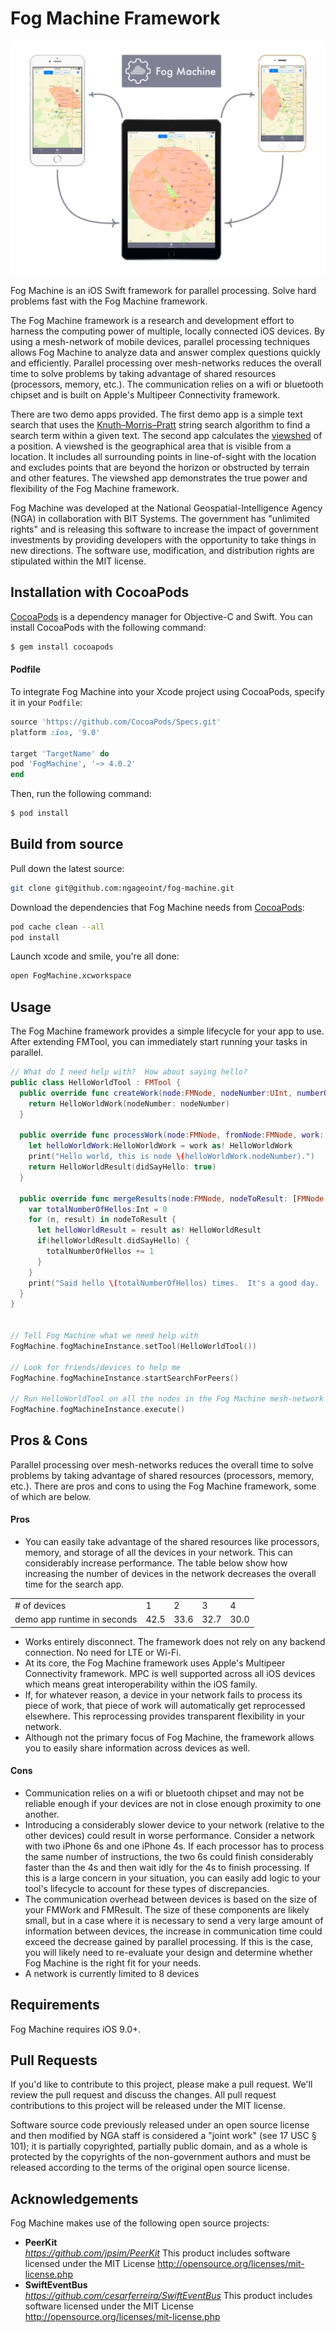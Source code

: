 # Fog Machine Framework

![viewshed on three phones](Screenshots/overview_1400_1040.png)

Fog Machine is an iOS Swift framework for parallel processing.  Solve hard problems fast with the Fog Machine framework.

The Fog Machine framework is a research and development effort to harness the computing power of multiple, locally connected iOS devices.  By using a mesh-network of mobile devices, parallel processing techniques allows Fog Machine to analyze data and answer complex questions quickly and efficiently.  Parallel processing over mesh-networks reduces the overall time to solve problems by taking advantage of shared resources (processors, memory, etc.).  The communication relies on a wifi or bluetooth chipset and is built on Apple's Multipeer Connectivity framework.

There are two demo apps provided. The first demo app is a simple text search that uses the [Knuth–Morris–Pratt](https://en.wikipedia.org/wiki/Knuth%E2%80%93Morris%E2%80%93Pratt_algorithm) string search algorithm to find a search term within a given text.  The second app calculates the [viewshed](https://en.wikipedia.org/wiki/Viewshed) of a position.  A viewshed is the geographical area that is visible from a location. It includes all surrounding points in line-of-sight with the location and excludes points that are beyond the horizon or obstructed by terrain and other features.  The viewshed app demonstrates the true power and flexibility of the Fog Machine framework.

Fog Machine was developed at the National Geospatial-Intelligence Agency (NGA) in collaboration with BIT Systems. The government has "unlimited rights" and is releasing this software to increase the impact of government investments by providing developers with the opportunity to take things in new directions. The software use, modification, and distribution rights are stipulated within the MIT license.

## Installation with CocoaPods

[CocoaPods](http://cocoapods.org) is a dependency manager for Objective-C and Swift. You can install CocoaPods with the following command:

```bash
$ gem install cocoapods
```

#### Podfile

To integrate Fog Machine into your Xcode project using CocoaPods, specify it in your `Podfile`:

```ruby
source 'https://github.com/CocoaPods/Specs.git'
platform :ios, '9.0'

target 'TargetName' do
pod 'FogMachine', '~> 4.0.2'
end
```

Then, run the following command:

```bash
$ pod install
```

## Build from source

Pull down the latest source:
```bash
git clone git@github.com:ngageoint/fog-machine.git
```

Download the dependencies that Fog Machine needs from [CocoaPods](https://cocoapods.org/):   

```bash
pod cache clean --all
pod install
```

Launch xcode and smile, you're all done:
```bash
open FogMachine.xcworkspace
```

## Usage

The Fog Machine framework provides a simple lifecycle for your app to use.  After extending FMTool, you can immediately start running your tasks in parallel.

```swift
// What do I need help with?  How about saying hello?
public class HelloWorldTool : FMTool {
  public override func createWork(node:FMNode, nodeNumber:UInt, numberOfNodes:UInt) -> HelloWorldWork {
    return HelloWorldWork(nodeNumber: nodeNumber)
  }

  public override func processWork(node:FMNode, fromNode:FMNode, work: FMWork) -> HelloWorldResult {
    let helloWorldWork:HelloWorldWork = work as! HelloWorldWork
    print("Hello world, this is node \(helloWorldWork.nodeNumber).")
    return HelloWorldResult(didSayHello: true)
  }

  public override func mergeResults(node:FMNode, nodeToResult: [FMNode:FMResult]) -> Void {
    var totalNumberOfHellos:Int = 0
    for (n, result) in nodeToResult {
      let helloWorldResult = result as! HelloWorldResult
      if(helloWorldResult.didSayHello) {
        totalNumberOfHellos += 1
      }
    }
    print("Said hello \(totalNumberOfHellos) times.  It's a good day. :)")
  }
}


// Tell Fog Machine what we need help with
FogMachine.fogMachineInstance.setTool(HelloWorldTool())

// Look for friends/devices to help me
FogMachine.fogMachineInstance.startSearchForPeers()

// Run HelloWorldTool on all the nodes in the Fog Machine mesh-network and say hello to everyone!
FogMachine.fogMachineInstance.execute()
```

## Pros & Cons

Parallel processing over mesh-networks reduces the overall time to solve problems by taking advantage of shared resources (processors, memory, etc.).  There are pros and cons to using the Fog Machine framework, some of which are below.

#### Pros

* You can easily take advantage of the shared resources like processors, memory, and storage of all the devices in your network.  This can considerably increase performance.  The table below show how increasing the number of devices in the network decreases the overall time for the search app.

<table>
    <tr>
        <td># of devices</td>
        <td>1</td>
        <td>2</td>
        <td>3</td>
        <td>4</td>
    </tr>
    <tr>
        <td>demo app runtime in seconds</td>
        <td>42.5</td>
        <td>33.6</td>
        <td>32.7</td>
        <td>30.0</td>
    </tr>
</table>

* Works entirely disconnect.  The framework does not rely on any backend connection.  No need for LTE or Wi-Fi.
* At its core, the Fog Machine framework uses Apple's Multipeer Connectivity framework.  MPC is well supported across all iOS devices which means great interoperability within the iOS family.
* If, for whatever reason, a device in your network fails to process its piece of work, that piece of work will automatically get reprocessed elsewhere.  This reprocessing provides transparent flexibility in your network.
* Although not the primary focus of Fog Machine, the framework allows you to easily share information across devices as well.

#### Cons

* Communication relies on a wifi or bluetooth chipset and may not be reliable enough if your devices are not in close enough proximity to one another.  
* Introducing a considerably slower device to your network (relative to the other devices) could result in worse performance.  Consider a network with two iPhone 6s and one iPhone 4s.  If each processor has to process the same number of instructions, the two 6s could finish considerably faster than the 4s and then wait idly for the 4s to finish processing.  If this is a large concern in your situation, you can easily add logic to your tool's lifecycle to account for these types of discrepancies.
* The communication overhead between devices is based on the size of your FMWork and FMResult.  The size of these components are likely small, but in a case where it is necessary to send a very large amount of information between devices, the increase in communication time could exceed the decrease gained by parallel processing.  If this is the case, you will likely need to re-evaluate your design and determine whether Fog Machine is the right fit for your needs.
* A network is currently limited to 8 devices

## Requirements

Fog Machine requires iOS 9.0+.

## Pull Requests

If you'd like to contribute to this project, please make a pull request. We'll review the pull request and discuss the changes. All pull request contributions to this project will be released under the MIT license.

Software source code previously released under an open source license and then modified by NGA staff is considered a "joint work" (see 17 USC § 101); it is partially copyrighted, partially public domain, and as a whole is protected by the copyrights of the non-government authors and must be released according to the terms of the original open source license.

## Acknowledgements

Fog Machine makes use of the following open source projects:
- **PeerKit**  
*https://github.com/jpsim/PeerKit*
This product includes software licensed under the MIT License http://opensource.org/licenses/mit-license.php
- **SwiftEventBus**  
*https://github.com/cesarferreira/SwiftEventBus*
This product includes software licensed under the MIT License http://opensource.org/licenses/mit-license.php
